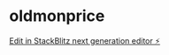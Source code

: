 # oldmonprice

[Edit in StackBlitz next generation editor ⚡️](https://stackblitz.com/~/github.com/guluhtc/oldmonprice)